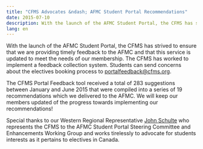 ```yaml
---
title: "CFMS Advocates &ndash; AFMC Student Portal Recommendations"
date: 2015-07-10
description: With the launch of the AFMC Student Portal, the CFMS has strived to ensure that we are providing timely feedback to the AFMC and that this service is updated to meet the needs of our membership.
lang: en
---
```


With the launch of the AFMC Student Portal, the CFMS has strived to ensure that we are providing timely feedback to the AFMC and that this service is updated to meet the needs of our membership. The CFMS has worked to implement a feedback collection system.  Students can send concerns about the electives booking process to [portalfeedback@cfms.org](mailto:portalfeedback@cfms.org).

The CFMS Portal Feedback tool received a total of 283 suggestions between January and June 2015 that were compiled into a series of 19 recommendations which we delivered to the AFMC.  We will keep our members updated of the progress towards implementing our recommendations!

Special thanks to our Western Regional Representative [John Schulte](mailto:jps279@campus.usask.ca) who represents the CFMS to the AFMC Student Portal Steering Committee and Enhancements Working Group and works tirelessly to advocate for students interests as it pertains to electives in Canada.